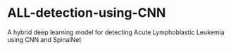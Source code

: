 # ALL-detection-using-CNN
A hybrid deep learning model for detecting Acute Lymphoblastic Leukemia using CNN and SpinalNet
